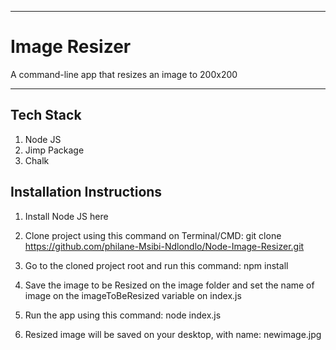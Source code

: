 ___
# Image Resizer

A command-line app that resizes an image to 200x200

___

## Tech Stack

1. Node JS
2. Jimp Package
3. Chalk

## Installation Instructions

1. Install Node JS here

2. Clone project using this command on Terminal/CMD: git clone https://github.com/philane-Msibi-Ndlondlo/Node-Image-Resizer.git

3. Go to the cloned project root and run this command: npm install

4. Save the image to be Resized on the image folder and set the name of image on the imageToBeResized variable on index.js

5. Run the app using this command: node index.js

6. Resized image will be saved on your desktop, with name: newimage.jpg
